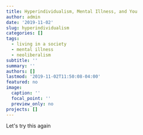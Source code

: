 ```yaml
---
title: Hyperindividualism, Mental Illness, and You
author: admin
date: '2019-11-02'
slug: hyperindividualism
categories: []
tags:
  - living in a society
  - mental illness
  - neoliberalism
subtitle: ''
summary: ''
authors: []
lastmod: '2019-11-02T11:50:08-04:00'
featured: no
image:
  caption: ''
  focal_point: ''
  preview_only: no
projects: []
---
```

Let's try this again
